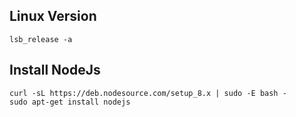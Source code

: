 

## Linux Version

```
lsb_release -a
```

## Install NodeJs

```
curl -sL https://deb.nodesource.com/setup_8.x | sudo -E bash -
sudo apt-get install nodejs
```